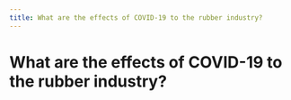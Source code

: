 ```yaml
---
title: What are the effects of COVID-19 to the rubber industry?
---
```


# What are the effects of COVID-19 to the rubber industry?
